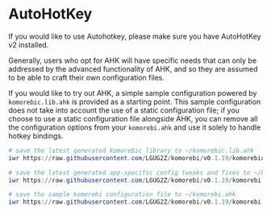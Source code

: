 # AutoHotKey

<!-- TODO: Update this completely -->

If you would like to use Autohotkey, please make sure you have AutoHotKey v2
installed.

Generally, users who opt for AHK will have specific needs that can only be
addressed by the advanced functionality of AHK, and so they are assumed to be
able to craft their own configuration files.

If you would like to try out AHK, a simple sample configuration powered by
`komorebic.lib.ahk` is provided as a starting point. This sample configuration
does not take into account the use of a static configuration file; if you
choose to use a static configuration file alongside AHK, you can remove all the
configuration options from your `komorebi.ahk` and use it solely to handle
hotkey bindings.


```powershell
# save the latest generated komorebic library to ~/komorebic.lib.ahk
iwr https://raw.githubusercontent.com/LGUG2Z/komorebi/v0.1.19/komorebic.lib.ahk -OutFile $Env:USERPROFILE\komorebic.lib.ahk

# save the latest generated app-specific config tweaks and fixes to ~/komorebi.generated.ahk
iwr https://raw.githubusercontent.com/LGUG2Z/komorebi/v0.1.19/komorebi.generated.ahk -OutFile $Env:USERPROFILE\komorebi.generated.ahk

# save the sample komorebi configuration file to ~/komorebi.ahk
iwr https://raw.githubusercontent.com/LGUG2Z/komorebi/v0.1.19/komorebi.sample.ahk -OutFile $Env:USERPROFILE\komorebi.ahk
```


